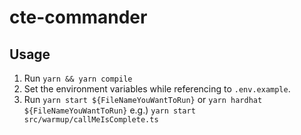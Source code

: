 # cte-commander

## Usage

1. Run `yarn && yarn compile`
2. Set the environment variables while referencing to `.env.example`.
3. Run `yarn start ${FileNameYouWantToRun}` or `yarn hardhat ${FileNameYouWantToRun}`
   e.g.) `yarn start src/warmup/callMeIsComplete.ts`
